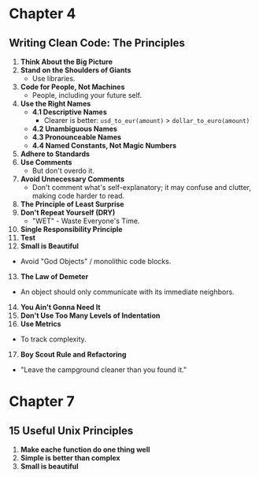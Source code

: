 # Chapter 4

## Writing Clean Code: The Principles

1. **Think About the Big Picture**
2. **Stand on the Shoulders of Giants**
   - Use libraries.
3. **Code for People, Not Machines**
   - People, including your future self.
4. **Use the Right Names**
   - **4.1 Descriptive Names**
     - Clearer is better: `usd_to_eur(amount)` > `dollar_to_euro(amount)`
   - **4.2 Unambiguous Names**
   - **4.3 Pronounceable Names**
   - **4.4 Named Constants, Not Magic Numbers**
5. **Adhere to Standards**
6. **Use Comments**
   - But don't overdo it.
7. **Avoid Unnecessary Comments**
   - Don't comment what's self-explanatory; it may confuse and clutter, making code harder to read.
8. **The Principle of Least Surprise**
9. **Don't Repeat Yourself (DRY)**
   - "WET" - Waste Everyone's Time.
10. **Single Responsibility Principle**
11. **Test**
12. **Small is Beautiful**
   - Avoid "God Objects" / monolithic code blocks.
13. **The Law of Demeter**
   - An object should only communicate with its immediate neighbors.
14. **You Ain't Gonna Need It**
15. **Don't Use Too Many Levels of Indentation**
16. **Use Metrics**
   - To track complexity.
17. **Boy Scout Rule and Refactoring**
   - "Leave the campground cleaner than you found it."

# Chapter 7

## 15 Useful Unix Principles


1. **Make eache function do one thing well**
2. **Simple is better than complex**
3. **Small is beautiful**
